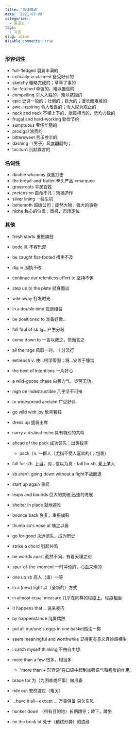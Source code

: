```yaml
---
title: '英译成语'
date: '2021-03-09'
categories:
  - 英语志
tags:
  - 习语
slug: idiom
disable_comments: true
---
```

### 形容词性
- full-fledged          		羽翼丰满的
- critically-acclaimed  		备受好评的
- sketchy 			粗略完成的；草草了事的
- far-fetched  			牵强的，难以置信的
- compelling  			引人入胜的，难以抗拒的
- epic  				史诗一般的；壮丽的；巨大的；漫长而艰难的
- awe-inspiring  		令人敬畏的；令人叹为观止的
- neck and neck  		不相上下的，旗鼓相当的，势均力敌的
- frugal and hard-working 	勤俭节约
- sumptuous 			奢侈华丽的
- prodigal  			浪费的
- bittersweet 			苦乐参半的
- dashing 			（男子）风度翩翩的；
- taciturn 			沉默寡言的

### 名词性
- double whammy 			双重打击
- the bread-and-butter 		拳头产品
=marquee
- grassroots 			平民百姓
- pretension 			自命不凡；矫揉造作
- silver lining			一线生机
- behemoth 			超级公司；庞然大物，强大的事物
- niche 				称心的位置；商机，市场定位

### 其他
- fresh starts 			重振旗鼓
- bode ill.    			不容乐观
- be caught flat-footed 		措手不及
- dig in				固执不改
- continue our relentless effort to 坚持不懈
- step up to the plate		挺身而出

- wile away 			打发时光
- in a double bind 		进退维谷
- be positioned to		准备好做…
- fall foul of sb		与…产生分歧
- come down to			一言以蔽之，简而言之
- all the rage			风靡一时，十分流行
- entrench v. 			使…根深蒂固；将…安置于壕沟
- the best of intentions		一片好心
- a wild-goose chase		白费力气，徒劳无功
- nigh on indestructible		几乎坚不可摧
- to widespread acclaim		广受好评
- go wild with joy		欣喜若狂
- dress up			盛装出席
- carry a distinct echo		具有特别的共鸣
- ahead of the pack		成功领先；出类拔萃
   - pack（n. 一群人（尤指不受人喜欢的）；包裹）
- fall for sth. 			上当，对…信以为真 - fall for sb.			爱上某人
- sb aren’t going down without a fight不战而退
- start up again			重启
- leaps and bounds		巨大的突破;迅速的进展
- shelter in place		就地避难
- bounce back			恢复，重振旗鼓
- thumb sb's nose at		嗤之以鼻
- go for good			永远消失，成为历史
- strike a chord			引起共鸣
- be worlds apart		截然不同，有着天壤之别
- spur-of-the-moment 		一时冲动的，心血来潮的
- one up sb 			高人（谁）一等
- in a (new) light 		以（全新的）方式
- in almost equal measure		几乎在同样的程度上，程度相当

- It happens that…		说来凑巧
- by happenstance		纯属偶然
- put all our/one's eggs in one basket孤注一掷
- seem meaningful and worthwhile	显得更有意义且妙趣横生
- I catch myself thinking		不由自主想
- more than a few		很多，相当多
   - “more than + 形容词”在口语中起到加强语气和程度的作用。
- brace for			为（为困难或坏事）做准备
- ride out			安然渡过（难关）
- …have it all—except …		万事俱备 只欠东风
- hunker down			（带有目的地）长期蹲守；蹲下，蹲坐
- on the brink of 		处于（糟糕形势）的边缘